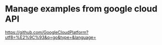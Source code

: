 # Manage examples from google cloud API

https://github.com/GoogleCloudPlatform?utf8=%E2%9C%93&q=go&type=&language=
